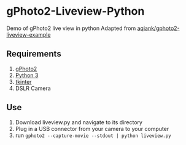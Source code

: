 # gPhoto2-Liveview-Python
Demo of gPhoto2 live view in python
Adapted from [aqiank/gphoto2-liveview-example](https://github.com/aqiank/gphoto2-liveview-example)

Requirements
------------
1. [gPhoto2](http://www.gphoto.org/proj/gphoto2)
2. [Python 3](https://www.python.org/downloads/)
3. [tkinter](https://docs.python.org/3/library/tkinter.html)
4. DSLR Camera

Use
-----
1. Download liveview.py and navigate to its directory
2. Plug in a USB connector from your camera to your computer
3. run `gphoto2 --capture-movie --stdout | python liveview.py`
